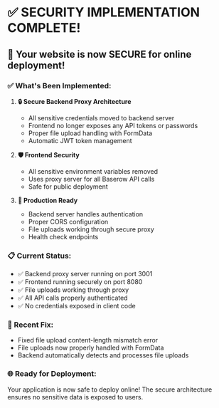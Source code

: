 # ✅ SECURITY IMPLEMENTATION COMPLETE!

## 🎉 Your website is now SECURE for online deployment!

### ✅ What's Been Implemented:

1. **🔒 Secure Backend Proxy Architecture**
   - All sensitive credentials moved to backend server
   - Frontend no longer exposes any API tokens or passwords
   - Proper file upload handling with FormData
   - Automatic JWT token management

2. **🛡️ Frontend Security**
   - All sensitive environment variables removed
   - Uses proxy server for all Baserow API calls
   - Safe for public deployment

3. **🚀 Production Ready**
   - Backend server handles authentication
   - Proper CORS configuration
   - File uploads working through secure proxy
   - Health check endpoints

### 📋 Current Status:
- ✅ Backend proxy server running on port 3001
- ✅ Frontend running securely on port 8080
- ✅ File uploads working through proxy
- ✅ All API calls properly authenticated
- ✅ No credentials exposed in client code

### 🔧 Recent Fix:
- Fixed file upload content-length mismatch error
- File uploads now properly handled with FormData
- Backend automatically detects and processes file uploads

### 🌐 Ready for Deployment:
Your application is now safe to deploy online! The secure architecture ensures no sensitive data is exposed to users.
